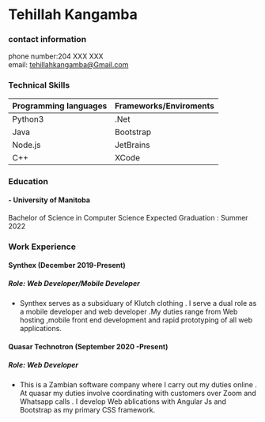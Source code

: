 # Tehillah Kangamba                                                                                                                    
### contact information
phone number:204 XXX XXX  
email: tehillahkangamba@Gmail.com

### Technical Skills
|Programming languages |Frameworks/Enviroments |
| --- | ----------- |
|Python3 |.Net |
|Java |Bootstrap |
|Node.js |JetBrains |
|C++| XCode |

### Education
#### - University of Manitoba
  Bachelor of Science in Computer Science
  Expected Graduation : Summer 2022

### Work Experience

#### Synthex (December 2019-Present)
##### Role: Web Developer/Mobile Developer
- Synthex serves as a subsiduary of Klutch clothing . I serve a dual role as a mobile developer and web developer .My duties range from Web hosting ,mobile front end development and rapid prototyping of all web applications.

#### Quasar Technotron (September 2020 -Present)
##### Role: Web Developer
- This is a Zambian software company where I carry out my duties online . At quasar my duties involve coordinating with customers over Zoom and Whatsapp calls . I develop Web ablications with Angular Js and Bootstrap as my primary CSS framework.

